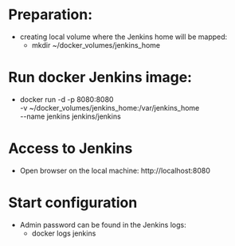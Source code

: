 # Preparation:
- creating local volume where the Jenkins home will be mapped:
	- mkdir ~/docker_volumes/jenkins_home

# Run docker Jenkins image:
- docker run -d -p 8080:8080 \
  -v ~/docker_volumes/jenkins_home:/var/jenkins_home \
  --name jenkins jenkins/jenkins

# Access to Jenkins
- Open browser on the local machine: http://localhost:8080

# Start configuration
- Admin password can be found in the Jenkins logs:
	- docker logs jenkins 
